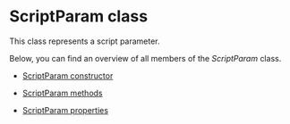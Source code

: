 # ScriptParam class

This class represents a script parameter.

Below, you can find an overview of all members of the *ScriptParam* class.

- [ScriptParam constructor](ScriptParam_constructor.md)

- [ScriptParam methods](ScriptParam_methods.md)

- [ScriptParam properties](ScriptParam_properties.md)
